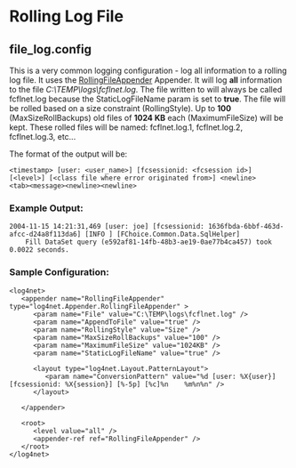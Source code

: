 # Rolling Log File

## file_log.config

This is a very common logging configuration - log all information to a rolling log file. It uses the [RollingFileAppender](http://logging.apache.org/log4net/release/sdk/html/T_log4net_Appender_RollingFileAppender.htm) Appender. It will log **all** information to the file *C:\TEMP\logs\fcflnet.log*. The file written to will always be called fcflnet.log because the StaticLogFileName param is set to **true**. The file will be rolled based on a size constraint (RollingStyle). Up to **100** (MaxSizeRollBackups) old files of **1024 KB** each (MaximumFileSize) will be kept. These rolled files will be named: fcflnet.log.1, fcflnet.log.2, fcflnet.log.3, etc... 

The format of the output will be: 

```
<timestamp> [user: <user_name>] [fcsessionid: <fcsession id>] [<level>] [<class file where error originated from>] <newline> 
<tab><message><newline><newline>
```

### Example Output:

```
2004-11-15 14:21:31,469 [user: joe] [fcsessionid: 1636fbda-6bbf-463d-afcc-d24a8f113da6] [INFO ] [FChoice.Common.Data.SqlHelper]
	Fill DataSet query (e592af81-14fb-48b3-ae19-0ae77b4ca457) took 0.0022 seconds.
```	

### Sample Configuration:

```
<log4net>
   <appender name="RollingFileAppender" type="log4net.Appender.RollingFileAppender" >
      <param name="File" value="C:\TEMP\logs\fcflnet.log" />
      <param name="AppendToFile" value="true" />
      <param name="RollingStyle" value="Size" />
      <param name="MaxSizeRollBackups" value="100" />
      <param name="MaximumFileSize" value="1024KB" />
      <param name="StaticLogFileName" value="true" />
      
      <layout type="log4net.Layout.PatternLayout">
         <param name="ConversionPattern" value="%d [user: %X{user}] [fcsessionid: %X{session}] [%-5p] [%c]%n	%m%n%n" />
      </layout>
   
   </appender>
   
   <root>
      <level value="all" />			
      <appender-ref ref="RollingFileAppender" />
   </root>
</log4net>
```
